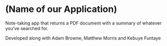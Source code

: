 # (Name of our Application)

Note-taking app that returns a PDF document with a summary of whatever you've searched for.

Developed along with Adam Browne, Matthew Morris and Kebuye Funtaye
